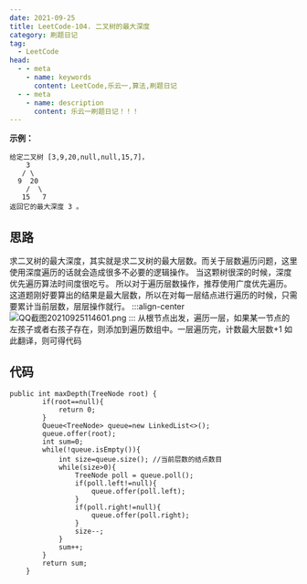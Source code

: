 ```yaml
---
date: 2021-09-25
title: LeetCode-104. 二叉树的最大深度
category: 刷题日记
tag:
  - LeetCode
head:
  - - meta
    - name: keywords
      content: LeetCode,乐云一,算法,刷题日记
  - - meta
    - name: description
      content: 乐云一刷题日记！！！
---
```

**示例：**

```
给定二叉树 [3,9,20,null,null,15,7]，
    3
   / \
  9  20
    /  \
   15   7
返回它的最大深度 3 。
```
## 思路
求二叉树的最大深度，其实就是求二叉树的最大层数。而关于层数遍历问题，这里使用深度遍历的话就会造成很多不必要的逻辑操作。
当这颗树很深的时候，深度优先遍历算法时间度很吃亏。
所以对于遍历层数操作，推荐使用广度优先遍历。
这道题刚好要算出的结果是最大层数，所以在对每一层结点进行遍历的时候，只需要累计当前层数，层层操作就行。
:::align-center
![QQ截图20210925114601.png](https://leyunone-img.oss-cn-hangzhou.aliyuncs.com/image/2021-09-25/QQ截图20210925114601.png)
:::
从根节点出发，遍历一层，如果某一节点的左孩子或者右孩子存在，则添加到遍历数组中。一层遍历完，计数最大层数+1
如此翻译，则可得代码
## 代码
```
public int maxDepth(TreeNode root) {
        if(root==null){
            return 0;
        }
        Queue<TreeNode> queue=new LinkedList<>();
        queue.offer(root);
        int sum=0;
        while(!queue.isEmpty()){
            int size=queue.size(); //当前层数的结点数目
            while(size>0){
                TreeNode poll = queue.poll();
                if(poll.left!=null){
                    queue.offer(poll.left);
                }
                if(poll.right!=null){
                    queue.offer(poll.right);
                }
                size--;
            }
            sum++;
        }
        return sum;
    }
```
